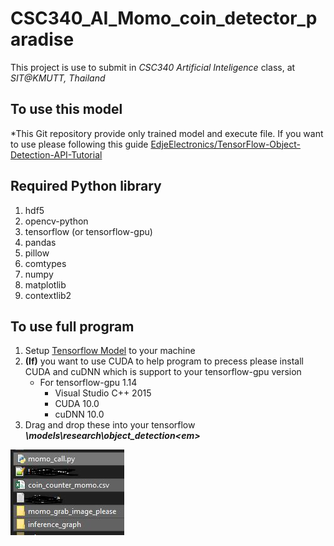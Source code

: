 # CSC340_AI_Momo_coin_detector_paradise
This project is use to submit in _CSC340 Artificial Inteligence_ class, at _SIT@KMUTT, Thailand_

## To use this model
*This Git repository provide only trained model and execute file.
If you want to use please following this guide
[EdjeElectronics/TensorFlow-Object-Detection-API-Tutorial](https://github.com/EdjeElectronics/TensorFlow-Object-Detection-API-Tutorial-Train-Multiple-Objects-Windows-10#2-set-up-tensorflow-directory-and-anaconda-virtual-environment)

## Required Python library
1. hdf5
2. opencv-python
3. tensorflow (or tensorflow-gpu)
4. pandas
5. pillow
6. comtypes
7. numpy
8. matplotlib
9. contextlib2

## To use full program
1. Setup [Tensorflow Model](https://github.com/tensorflow/models) to your machine
2. **(If)** you want to use CUDA to help program to precess please install CUDA and cuDNN which is support to your tensorflow-gpu version
   * For tensorflow-gpu 1.14
     * Visual Studio C++ 2015
     * CUDA 10.0
     * cuDNN 10.0
3. Drag and drop these into your tensorflow **<em>\models\research\object_detection\<em>**
<img src="/docs/01.JPG">
    
    
